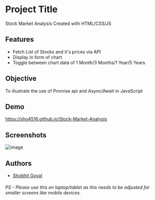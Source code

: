 
# Project Title

Stock Market Analysis Created with HTML/CSS/JS




## Features

- Fetch List of Stocks and it's prices via API
- Display in form of chart
- Toggle between chart data of 1 Month/3 Months/1 Year/5 Years

## Objective

To illustrate the use of Promise api and Async/Await in JavaScript


## Demo

https://sho4516.github.io/Stock-Market-Analysis

## Screenshots

![image](https://github.com/sho4516/Stock-Market-Analysis/assets/56107905/41419672-d0e7-4cab-b0e8-d2ca57f73a99)


## Authors

- [Shobhit Goyal](https://github.com/sho4516)

###### PS - Please use this on laptop/tablet as this needs to be adjusted for smaller screens like mobile devices.



